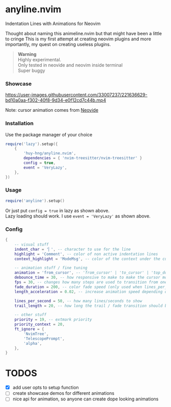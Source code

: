# anyline.nvim
Indentation Lines with Animations for Neovim

Thought about naming this animeline.nvim but that might have been a little to cringe
This is my first attempt at creating neovim plugins and more importantly, my quest on creating useless plugins.

> **Warning**  
> Highly experimental.  
> Only tested in neovide and neovim inside terminal  
> Super buggy  


### Showcase
https://user-images.githubusercontent.com/33007237/221636629-bd10a0aa-f302-40f8-9d34-e0f12cd7c44b.mp4

Note: cursor animation comes from [Neovide](https://neovide.dev/)

### Installation
Use the package manager of your choice
```lua
require('lazy').setup({
    {
        'huy-hng/anyline.nvim',
        dependencies = { 'nvim-treesitter/nvim-treesitter' }
        config = true,
        event = 'VeryLazy',
    },
})
```
### Usage
```lua
require('anyline').setup()
```
Or just put `config = true` in lazy as shown above.  
Lazy loading should work. I use `event = 'VeryLazy'` as shown above.

### Config
```lua
{
    -- visual stuff
    indent_char = '▏', -- character to use for the line
    highlight = 'Comment', -- color of non active indentation lines
    context_highlight = 'ModeMsg', -- color of the context under the cursor

    -- animation stuff / fine tuning
    animation = 'from_cursor', -- 'from_cursor' | 'to_cursor' | 'top_down' | 'bottom_up' | 'none'
    debounce_time = 30, -- how responsive to make to make the cursor movements (in ms, very low debounce time is kinda janky at the moment)
    fps = 30, -- changes how many steps are used to transition from one color to another
    fade_duration = 200, -- color fade speed (only used when lines_per_second is 0)
    length_acceleration = 0.02, -- increase animation speed depending on how long the context is

    lines_per_second = 50, -- how many lines/seconds to show
    trail_length = 20, -- how long the trail / fade transition should be

    -- other stuff
    priority = 19, -- extmark priority
    priority_context = 20,
    ft_ignore = {
        'NvimTree',
        'TelescopePrompt',
        'alpha',
    },
}
```

# TODOS
- [X] add user opts to setup function
- [ ] create showcase demos for different animations
- [ ] nice api for animation, so anyone can create dope looking animations
